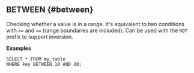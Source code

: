 
## BETWEEN {#between}

Checking whether a value is in a range. It's equivalent to two conditions with `>=` and `<=` (range boundaries are included). Can be used with the `NOT` prefix to support inversion.

**Examples**

```yql
SELECT * FROM my_table
WHERE key BETWEEN 10 AND 20;
```

